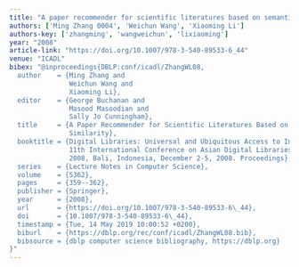 ```yaml
---
title: "A paper recommender for scientific literatures based on semantic concept similarity"
authors: ['Ming Zhang 0004', 'Weichun Wang', 'Xiaoming Li']
authors-key: ['zhangming', 'wangweichun', 'lixiaoming']
year: "2008"
article-link: "https://doi.org/10.1007/978-3-540-89533-6_44"
venue: "ICADL"
bibex: "@inproceedings{DBLP:conf/icadl/ZhangWL08,
  author    = {Ming Zhang and
               Weichun Wang and
               Xiaoming Li},
  editor    = {George Buchanan and
               Masood Masoodian and
               Sally Jo Cunningham},
  title     = {A Paper Recommender for Scientific Literatures Based on Semantic Concept
               Similarity},
  booktitle = {Digital Libraries: Universal and Ubiquitous Access to Information,
               11th International Conference on Asian Digital Libraries, {ICADL}
               2008, Bali, Indonesia, December 2-5, 2008. Proceedings},
  series    = {Lecture Notes in Computer Science},
  volume    = {5362},
  pages     = {359--362},
  publisher = {Springer},
  year      = {2008},
  url       = {https://doi.org/10.1007/978-3-540-89533-6\_44},
  doi       = {10.1007/978-3-540-89533-6\_44},
  timestamp = {Tue, 14 May 2019 10:00:52 +0200},
  biburl    = {https://dblp.org/rec/conf/icadl/ZhangWL08.bib},
  bibsource = {dblp computer science bibliography, https://dblp.org}
}"
---
```

